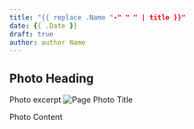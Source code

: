 ```yaml
---
title: "{{ replace .Name "-" " " | title }}"
date: {{ .Date }}
draft: true
author: author Name
---
```


## Photo Heading

Photo excerpt 
![Page Photo Title](/logo.png)

Photo Content